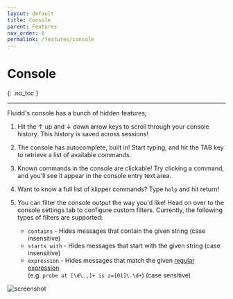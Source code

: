 ```yaml
---
layout: default
title: Console
parent: Features
nav_order: 6
permalink: /features/console
---
```


# Console
{: .no_toc }

---

Fluidd's console has a bunch of hidden features;

1. Hit the ↑ up and ↓ down arrow keys to scroll through your console history.
   This history is saved across sessions!

2. The console has autocomplete, built in! Start typing, and hit the TAB key
   to retrieve a list of available commands.

3. Known commands in the console are clickable! Try clicking a command, and
   you'll see it appear in the console entry text area.

4. Want to know a full list of klipper commands? Type `help` and hit return!

5. You can filter the console output the way you'd like!
   Head on over to the console settings tab to configure custom filters.
   Currently, the following types of filters are supported:
   * `contains` - Hides messages that contain the given string (case insensitive)
   * `starts with` - Hides messages that start with the given string (case insensitive)
   * `expression` - Hides messages that match the given [regular expression](https://developer.mozilla.org/en-US/docs/Web/JavaScript/Reference/Global_Objects/RegExp)  
     (e.g. `probe at [\d\.,]+ is z=[01]\.\d+`) (case sensitive)

![screenshot](/assets/images/console.png)
